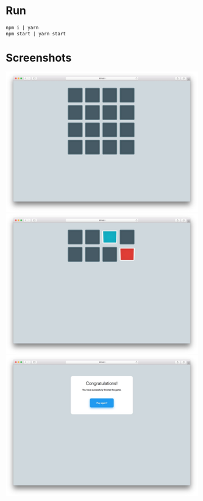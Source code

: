 # Run

```
npm i | yarn
npm start | yarn start
```

# Screenshots

![Game start](/screenshots/1.jpg?raw=true "Game start")
![Game process](/screenshots/2.jpg?raw=true "Game process")
![Game end](/screenshots/3.jpg?raw=true "Game end")
